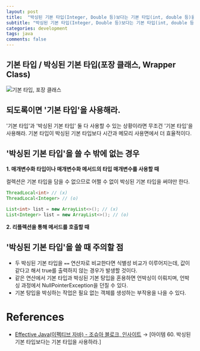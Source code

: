 ```yaml
---
layout: post
title:  "박싱된 기본 타입(Integer, Double 등)보다는 기본 타입(int, double 등)을 사용해라."
subtitle: "박싱된 기본 타입(Integer, Double 등)보다는 기본 타입(int, double 등)을 사용해라."
categories: development
tags: java
comments: false
---
```


## 기본 타입 / 박싱된 기본 타입(포장 클래스, Wrapper Class)

![기본 타입, 포장 클래스](https://user-images.githubusercontent.com/41244373/107394122-db84f400-6b3e-11eb-82e7-9643402dba75.png)

## 되도록이면 '기본 타입'을 사용해라.

'기본 타입'과 '박싱된 기본 타입' 둘 다 사용할 수 있는 상황이라면 무조건 '기본 타입'을 사용해라. 기본 타입이 박싱된 기본 타입보다 시간과 메모리 사용면에서 더 효율적이다. 

## '박싱된 기본 타입'을 쓸 수 밖에 없는 경우

**1. 매개변수화 타입이나 매개변수화 메서드의 타입 매개변수를 사용할 때**

컬렉션은 기본 타입을 담을 수 없으므로 어쩔 수 없이 박싱된 기본 타입을 써야만 한다.

```java
ThreadLocal<int> // (x)
ThreadLocal<Integer> // (o)

List<int> list = new ArrayList<>(); // (x)
List<Integer> list = new ArrayList<>(); // (o)
```

**2. 리플렉션을 통해 메서드를 호출할 때**

## '박싱된 기본 타입'을 쓸 때 주의할 점

- 두 박싱된 기본 타입을 `==` 연산자로 비교한다면 식별성 비교가 이루어지는데, 값이 같다고 해서 true를 출력하지 않는 경우가 발생할 것이다.
- 같은 연산에서 기본 타입과 박싱된 기본 탕입을 혼용하면 언박싱이 이뤄지며, 언박싱 과정에서 NullPointerException을 던질 수 있다.
- 기본 탕입을 박싱하는 작업은 필요 없는 객체를 생성하는 부작용을 나을 수 있다.

# References

- [Effective Java(이펙티브 자바) - 조슈아 블로크, 인사이트](http://www.kyobobook.co.kr/product/detailViewKor.laf?ejkGb=KOR&mallGb=KOR&barcode=9788966262281&orderClick=LEa&Kc=) → [아이템 60. 박싱된 기본 타입보다는 기본 타입을 사용하라.]